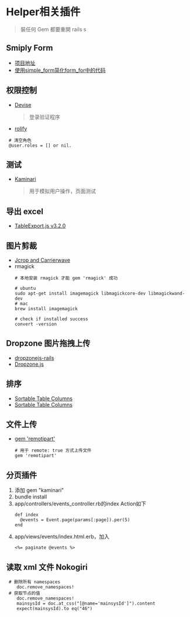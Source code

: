 # Helper相关插件
  >裝任何 Gem 都要重開 rails s

## Smiply Form
- [项目地址](https://github.com/plataformatec/simple_form)
- [使用simple_form简化form_for中的代码](https://danielzhangqinglong.github.io/2015/03/07/simple-form/)

## 权限控制
- [Devise](https://github.com/plataformatec/devise)
    > 登录验证程序
- [rolify](https://github.com/RolifyCommunity/rolify)
```
 # 清空角色
 @user.roles = [] or nil.
```

## 测试
- [Kaminari](https://github.com/amatsuda/kaminari/blob/master/README.rdoc)
    > 用于模拟用户操作，页面测试

## 导出 excel
- [TableExport.js v3.2.0](https://github.com/clarketm/TableExport)

## 图片剪裁
- [ Jcrop and Carrierwave](https://www.youtube.com/watch?v=yslwXYbmqJQ)
- rmagick
    ```
    # 本地安装 rmagick 才能 gem 'rmagick' 成功

    # ubuntu
    sudo apt-get install imagemagick libmagickcore-dev libmagickwand-dev
    # mac
    brew install imagemagick

    # check if installed success
    convert -version
    ```

## Dropzone 图片拖拽上传
- [dropzonejs-rails](https://github.com/ncuesta/dropzonejs-rails)
- [Dropzone.js](http://www.dropzonejs.com/#installation)

## 排序
- [Sortable Table Columns](http://railscasts.com/episodes/240-search-sort-paginate-with-ajax?autoplay=true)
- [Sortable Table Columns](http://railscasts.com/episodes/228-sortable-table-columns?autoplay=true)

## 文件上传
- [gem 'remotipart'](https://github.com/JangoSteve/remotipart)
    ```
    # 用于 remote: true 方式上传文件
    gem 'remotipart'
    ```

## 分页插件
1. 添加 gem "kaminari"
2. bundle install
3. app/controllers/events_controller.rb的index Action如下
    ```
    def index
      @events = Event.page(params[:page]).per(5)
    end
    ```
4. app/views/events/index.html.erb，加入
    ```
    <%= paginate @events %>
    ```

## 读取 xml 文件 Nokogiri
```
 # 删除所有 namespaces
    doc.remove_namespaces!
 # 获取节点的值
    doc.remove_namespaces!
    mainsysId = doc.at_css("[@name='mainsysId']").content
    expect(mainsysId).to eq("46")
```
